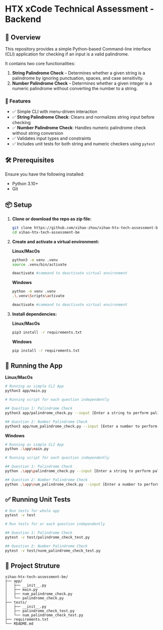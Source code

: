 # HTX xCode Technical Assessment - Backend

## 🧾 Overview
This repository provides a simple Python-based Command-line interface (CLI) application for checking if an input is a valid palindrome. 

It contains two core functionalities:
1. **String Palindrome Check** – Determines whether a given string is a palindrome by ignoring punctuation, spaces, and case sensitivity.
2. **Number Palindrome Check** – Determines whether a given integer is a numeric palindrome without converting the number to a string.

### 🧰 Features

- ✅ Simple CLI with menu-driven interaction
- ✅ **String Palindrome Check**: Cleans and normalizes string input before checking
- ✅  **Number Palindrome Check**: Handles numeric palindrome check without string conversion
- ✅ Validates input types and constraints
- ✅ Includes unit tests for both string and numeric checkers using `pytest`

## 🛠 Prerequisites

Ensure you have the following installed:

- Python 3.10+
- Git

## 📦 Setup

1. **Clone or download the repo as zip file:**

   ```bash
   git clone https://github.com/xihao-zhou/xihao-htx-tech-assessment-be.git
   cd xihao-htx-tech-assessment-be
   ```

2. **Create and activate a virtual environment:**

   **Linux/MacOs**
   ```bash
   python3 -m venv .venv
   source .venv/bin/activate

   deactivate #command to deactivate virtual environment
   ```

   **Windows**
   ```bash
   python -m venv .venv
   .\.venv\Scripts\activate

   deactivate #command to deactivate virtual environment
   ```
   
3. **Install dependencies:**
   
   **Linux/MacOs**
   ```bash
   pip3 install -r requirements.txt
   ```

   **Windows**
   ```bash
   pip install -r requirements.txt
   ```


## 🚀 Running the App

   **Linux/MacOs**
   ```bash
   # Running as simple CLI App
   python3 app/main.py

   # Running script for each question independently

   ## Question 1: Palindrome Check
   python3 app/palindrome_check.py --input [Enter a string to perform palindrome check.]

   ## Question 2: Number Palindrome Check
   python3 app/num_palindrome_check.py --input [Enter a number to perform palindrome check.]
   ```
   
   **Windows**
   ```bash
   # Running as simple CLI App
   python .\app\main.py

   # Running script for each question independently

   ## Question 1: Palindrome Check
   python .\app\palindrome_check.py --input [Enter a string to perform palindrome check.]

   ## Question 2: Number Palindrome Check
   python .\app\num_palindrome_check.py --input [Enter a number to perform palindrome check.]
   ```

## ✅ Running Unit Tests
   ```bash
   # Run tests for whole app 
   pytest -v test

   # Run tests for or each question independently

   ## Question 1: Palindrome Check
   pytest -v test/palindrome_check_test.py

   ## Question 2: Number Palindrome Check
   pytest -v test/nunm_palindrome_check_test.py
   ```

## 📁 Project Struture

```plaintext
xihao-htx-tech-assessment-be/
├── app/
│   ├── __init__.py
│   ├── main.py
│   ├── num_palindrome_check.py
│   └── palindrome_check.py
├── tests/
│   ├── __init__.py
│   ├── palindrome_check_test.py
│   └── num_palindrome_check_test.py
├── requirements.txt
└── README.md
```